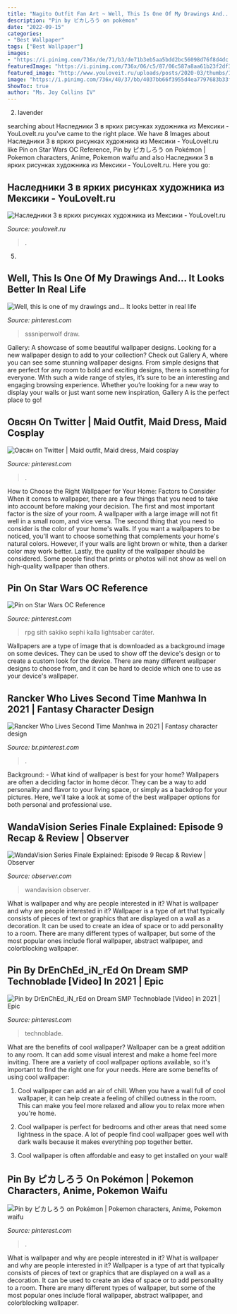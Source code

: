 ```yaml
---
title: "Nagito Outfit Fan Art ~ Well, This Is One Of My Drawings And... It Looks Better In Real Life"
description: "Pin by ピカしろう on pokémon"
date: "2022-09-15"
categories:
- "Best Wallpaper"
tags: ["Best Wallpaper"]
images:
- "https://i.pinimg.com/736x/de/71/b3/de71b3eb5aa5bdd2bc56098d76f8d4dc.jpg"
featuredImage: "https://i.pinimg.com/736x/06/c5/87/06c587a8aa61b23f2df3f4c4098afe38.jpg"
featured_image: "http://www.youloveit.ru/uploads/posts/2020-03/thumbs/1584730421_youloveit_ru_disney_descendants_art05.jpg"
image: "https://i.pinimg.com/736x/40/37/bb/4037bb66f3955d4ea7797683b33ff9c8.jpg"
ShowToc: true
author: "Ms. Joy Collins IV"
---
```



2. lavender 

	

		
searching about Наследники 3 в ярких рисунках художника из Мексики - YouLoveIt.ru you've came to the right place. We have 8 Images about Наследники 3 в ярких рисунках художника из Мексики - YouLoveIt.ru like Pin on Star Wars OC Reference, Pin by ピカしろう on Pokémon | Pokemon characters, Anime, Pokemon waifu and also Наследники 3 в ярких рисунках художника из Мексики - YouLoveIt.ru. Here you go:
		
    
## Наследники 3 в ярких рисунках художника из Мексики - YouLoveIt.ru

<img loading=lazy src="http://www.youloveit.ru/uploads/posts/2020-03/thumbs/1584730421_youloveit_ru_disney_descendants_art05.jpg" onerror="this.onerror=null;this.src='https://tse1.mm.bing.net/th?id=OIP.1TK1GusOtj87iVP7tVBDOgHaJ4&amp;pid=15.1';" alt="Наследники 3 в ярких рисунках художника из Мексики - YouLoveIt.ru">

_Source: youloveit.ru_

>. 

	

5.

    
## Well, This Is One Of My Drawings And... It Looks Better In Real Life

<img loading=lazy src="https://i.pinimg.com/736x/40/37/bb/4037bb66f3955d4ea7797683b33ff9c8.jpg" onerror="this.onerror=null;this.src='https://tse2.mm.bing.net/th?id=OIP.prcMUhV4INYkEess0rtBtQHaJ5&amp;pid=15.1';" alt="Well, this is one of my drawings and... It looks better in real life">

_Source: pinterest.com_

>sssniperwolf draw. 

	

Gallery: A showcase of some beautiful wallpaper designs.
Looking for a new wallpaper design to add to your collection? Check out Gallery A, where you can see some stunning wallpaper designs. From simple designs that are perfect for any room to bold and exciting designs, there is something for everyone. With such a wide range of styles, it’s sure to be an interesting and engaging browsing experience. Whether you’re looking for a new way to display your walls or just want some new inspiration, Gallery A is the perfect place to go!





	
	
    
## Овсян On Twitter | Maid Outfit, Maid Dress, Maid Cosplay

<img loading=lazy src="https://i.pinimg.com/736x/de/71/b3/de71b3eb5aa5bdd2bc56098d76f8d4dc.jpg" onerror="this.onerror=null;this.src='https://tse1.mm.bing.net/th?id=OIP.uNZEwq8Oy8fiX3Vk_R7OuAHaLH&amp;pid=15.1';" alt="Овсян on Twitter | Maid outfit, Maid dress, Maid cosplay">

_Source: pinterest.com_

>. 

	

How to Choose the Right Wallpaper for Your Home: Factors to Consider
When it comes to wallpaper, there are a few things that you need to take into account before making your decision. The first and most important factor is the size of your room. A wallpaper with a large image will not fit well in a small room, and vice versa. 
The second thing that you need to consider is the color of your home's walls. If you want a wallpapers to be noticed, you'll want to choose something that complements your home's natural colors. However, if your walls are light brown or white, then a darker color may work better. 
Lastly, the quality of the wallpaper should be considered. Some people find that prints or photos will not show as well on high-quality wallpaper than others.

    
## Pin On Star Wars OC Reference

<img loading=lazy src="https://i.pinimg.com/736x/fb/93/d1/fb93d1c2b189f5efd74cba3ebfd763e0--cosplay-star-wars-character-concept.jpg" onerror="this.onerror=null;this.src='https://tse1.mm.bing.net/th?id=OIP.TvkATRBEpxMHmwEbu2g_-QHaOR&amp;pid=15.1';" alt="Pin on Star Wars OC Reference">

_Source: pinterest.com_

>rpg sith sakiko sephi kalla lightsaber caráter. 

	

Wallpapers are a type of image that is downloaded as a background image on some devices. They can be used to show off the device's design or to create a custom look for the device. There are many different wallpaper designs to choose from, and it can be hard to decide which one to use as your device's wallpaper.

    
## Rancker Who Lives Second Time Manhwa In 2021 | Fantasy Character Design

<img loading=lazy src="https://i.pinimg.com/736x/d3/f1/2c/d3f12c18548334d660042fc08ce31c09.jpg" onerror="this.onerror=null;this.src='https://tse1.mm.bing.net/th?id=OIP.O6VgeMAdLS-t3_xU70DxFwHaKX&amp;pid=15.1';" alt="Rancker Who Lives Second Time Manhwa in 2021 | Fantasy character design">

_Source: br.pinterest.com_

>. 

	

Background: - What kind of wallpaper is best for your home?
Wallpapers are often a deciding factor in home décor. They can be a way to add personality and flavor to your living space, or simply as a backdrop for your pictures. Here, we'll take a look at some of the best wallpaper options for both personal and professional use.

    
## WandaVision Series Finale Explained: Episode 9 Recap &amp; Review | Observer

<img loading=lazy src="https://observer.com/wp-content/uploads/sites/2/2021/03/fam7030_109_trl_comp_v005_f30d51ab.jpeg?quality=80&amp;strip" onerror="this.onerror=null;this.src='https://tse4.mm.bing.net/th?id=OIP.5ity4-eMh5Y2gaxfpuGPhgHaEK&amp;pid=15.1';" alt="WandaVision Series Finale Explained: Episode 9 Recap &amp; Review | Observer">

_Source: observer.com_

>wandavision observer. 

	

What is wallpaper and why are people interested in it?
What is wallpaper and why are people interested in it?
Wallpaper is a type of art that typically consists of pieces of text or graphics that are displayed on a wall as a decoration. It can be used to create an idea of space or to add personality to a room. There are many different types of wallpaper, but some of the most popular ones include floral wallpaper, abstract wallpaper, and colorblocking wallpaper.

    
## Pin By DrEnChEd_iN_rEd On Dream SMP Technoblade [Video] In 2021 | Epic

<img loading=lazy src="https://i.pinimg.com/736x/06/c5/87/06c587a8aa61b23f2df3f4c4098afe38.jpg" onerror="this.onerror=null;this.src='https://tse1.mm.bing.net/th?id=OIP.QOBe6ufwlIRByZLGbw92DAHaNK&amp;pid=15.1';" alt="Pin by DrEnChEd_iN_rEd on Dream SMP Technoblade [Video] in 2021 | Epic">

_Source: pinterest.com_

>technoblade. 

	

What are the benefits of cool wallpaper?
Wallpaper can be a great addition to any room. It can add some visual interest and make a home feel more inviting. There are a variety of cool wallpaper options available, so it's important to find the right one for your needs. Here are some benefits of using cool wallpaper: 
1. Cool wallpaper can add an air of chill. When you have a wall full of cool wallpaper, it can help create a feeling of chilled outness in the room. This can make you feel more relaxed and allow you to relax more when you're home. 

2. Cool wallpaper is perfect for bedrooms and other areas that need some lightness in the space. A lot of people find cool wallpaper goes well with dark walls because it makes everything pop together better. 

3. Cool wallpaper is often affordable and easy to get installed on your wall!

    
## Pin By ピカしろう On Pokémon | Pokemon Characters, Anime, Pokemon Waifu

<img loading=lazy src="https://i.pinimg.com/736x/d3/15/a0/d315a0e75d0f318c78acd76bc864d798.jpg" onerror="this.onerror=null;this.src='https://tse1.mm.bing.net/th?id=OIP.fTI_D2wQs0Gu7Yx6SEuJrgAAAA&amp;pid=15.1';" alt="Pin by ピカしろう on Pokémon | Pokemon characters, Anime, Pokemon waifu">

_Source: pinterest.com_

>. 

	

What is wallpaper and why are people interested in it?
What is wallpaper and why are people interested in it?
Wallpaper is a type of art that typically consists of pieces of text or graphics that are displayed on a wall as a decoration. It can be used to create an idea of space or to add personality to a room. There are many different types of wallpaper, but some of the most popular ones include floral wallpaper, abstract wallpaper, and colorblocking wallpaper.


